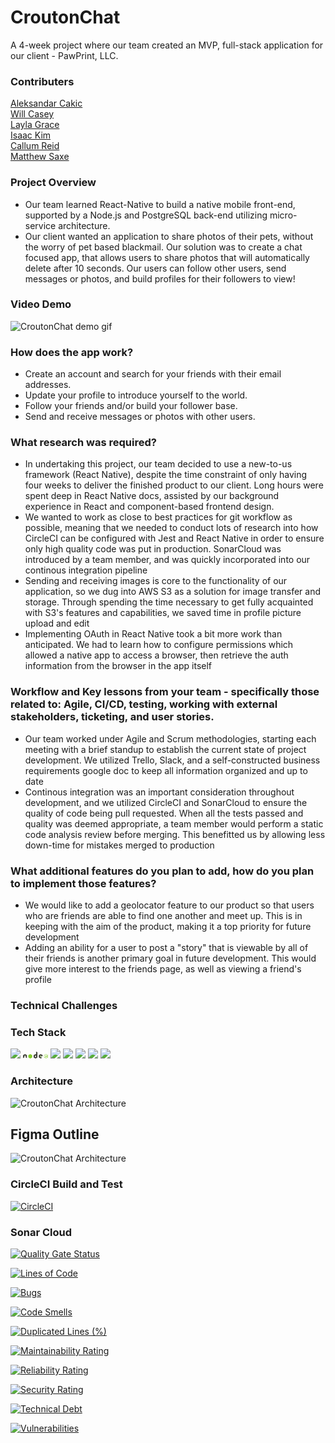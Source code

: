 # CroutonChat

A 4-week project where our team created an MVP, full-stack application for our client - PawPrint, LLC. 

### Contributers
[Aleksandar Cakic](https://github.com/aleksandar-cakic)<br/>
[Will Casey](https://github.com/notwillcasey)<br/>
[Layla Grace](https://github.com/thegraceoflayla)<br/>
[Isaac Kim](https://github.com/isaack87)<br/>
[Callum Reid](https://github.com/callumreid)<br/>
[Matthew Saxe](https://github.com/mattsaxe17)<br/>

### Project Overview
- Our team learned React-Native to build a native mobile front-end, supported by a Node.js and PostgreSQL back-end utilizing micro-service architecture. 
- Our client wanted an application to share photos of their pets, without the worry of pet based blackmail. Our solution was to create a chat focused app, that allows users to share photos that will automatically delete after 10 seconds. Our users can follow other users, send messages or photos, and build profiles for their followers to view!


### Video Demo 
![CroutonChat demo gif](BOCdemo.gif)

### How does the app work?
- Create an account and search for your friends with their email addresses.
- Update your profile to introduce yourself to the world.
- Follow your friends and/or build your follower base.
- Send and receive messages or photos with other users.

### What research was required?
- In undertaking this project, our team decided to use a new-to-us framework (React Native), despite the time constraint of only having four weeks to deliver the finished product to our client. Long hours were spent deep in React Native docs, assisted by our background experience in React and component-based frontend design. 
- We wanted to work as close to best practices for git workflow as possible, meaning that we needed to conduct lots of research into how CircleCI can be configured with Jest and React Native in order to ensure only high quality code was put in production. SonarCloud was introduced by a team member, and was quickly incorporated into our continous integration pipeline
- Sending and receiving images is core to the functionality of our application, so we dug into AWS S3 as a solution for image transfer and storage. Through spending the time necessary to get fully acquainted with S3's features and capabilities, we saved time in profile picture upload and edit
- Implementing OAuth in React Native took a bit more work than anticipated. We had to learn how to configure permissions which allowed a native app to access a browser, then retrieve the auth information from the browser in the app itself

### Workflow and Key lessons from your team - specifically those related to: Agile, CI/CD, testing, working with external stakeholders, ticketing, and user stories.
- Our team worked under Agile and Scrum methodologies, starting each meeting with a brief standup to establish the current state of project development. We utilized Trello, Slack, and a self-constructed business requirements google doc to keep all information organized and up to date
- Continous integration was an important consideration throughout development, and we utilized CircleCI and SonarCloud to ensure the quality of code being pull requested. When all the tests passed and quality was deemed appropriate, a team member would perform a static code analysis review before merging. This benefitted us by allowing less down-time for mistakes merged to production

### What additional features do you plan to add, how do you plan to implement those features?
- We would like to add a geolocator feature to our product so that users who are friends are able to find one another and meet up. This is in keeping with the aim of the product, making it a top priority for future development
- Adding an ability for a user to post a "story" that is viewable by all of their friends is another primary goal in future development. This would give more interest to the friends page, as well as viewing a friend's profile

### Technical Challenges






### Tech Stack
<div align="none" ><span align="center"><img width="40" src="https://raw.githubusercontent.com/gilbarbara/logos/master/logos/javascript.svg"/></span>
<span align="center"><img width="40" src="https://raw.githubusercontent.com/gilbarbara/logos/master/logos/nodejs.svg"/></span>
<span align="center"><img width="40" src="https://raw.githubusercontent.com/gilbarbara/logos/master/logos/react.svg"/></span>
<span align="center"><img width="40" src="https://raw.githubusercontent.com/gilbarbara/logos/master/logos/postgresql.svg"/></span>
<span align="center"><img width="40" src="https://raw.githubusercontent.com/gilbarbara/logos/master/logos/jest.svg"/></span>
<span align="center"><img width="40" src="https://raw.githubusercontent.com/gilbarbara/logos/master/logos/aws-ec2.svg"/></span>
<span align="center"><img width="40" src="https://raw.githubusercontent.com/gilbarbara/logos/master/logos/aws-s3.svg"/></span></div>


### Architecture
![CroutonChat Architecture](https://user-images.githubusercontent.com/54588865/142109519-f47d8dc9-74ce-4474-9d63-f7c16e238aa3.jpg)

## Figma Outline

![CroutonChat Architecture](https://i.postimg.cc/t4bPgffT/figma.png)


### CircleCI Build and Test

[![CircleCI](https://circleci.com/gh/rpp29-boc-rebecca-purple/CrutonChat/tree/main.svg?style=svg)](https://circleci.com/gh/rpp29-boc-rebecca-purple/CrutonChat/tree/main)

### Sonar Cloud

[![Quality Gate Status](https://sonarcloud.io/api/project_badges/measure?project=rpp29-boc-rebecca-purple_CrutonChat&metric=alert_status)](https://sonarcloud.io/summary/new_code?id=rpp29-boc-rebecca-purple_CrutonChat)

[![Lines of Code](https://sonarcloud.io/api/project_badges/measure?project=rpp29-boc-rebecca-purple_CrutonChat&metric=ncloc)](https://sonarcloud.io/summary/new_code?id=rpp29-boc-rebecca-purple_CrutonChat)

[![Bugs](https://sonarcloud.io/api/project_badges/measure?project=rpp29-boc-rebecca-purple_CrutonChat&metric=bugs)](https://sonarcloud.io/summary/new_code?id=rpp29-boc-rebecca-purple_CrutonChat)

[![Code Smells](https://sonarcloud.io/api/project_badges/measure?project=rpp29-boc-rebecca-purple_CrutonChat&metric=code_smells)](https://sonarcloud.io/summary/new_code?id=rpp29-boc-rebecca-purple_CrutonChat)

[![Duplicated Lines (%)](https://sonarcloud.io/api/project_badges/measure?project=rpp29-boc-rebecca-purple_CrutonChat&metric=duplicated_lines_density)](https://sonarcloud.io/summary/new_code?id=rpp29-boc-rebecca-purple_CrutonChat)

[![Maintainability Rating](https://sonarcloud.io/api/project_badges/measure?project=rpp29-boc-rebecca-purple_CrutonChat&metric=sqale_rating)](https://sonarcloud.io/summary/new_code?id=rpp29-boc-rebecca-purple_CrutonChat)

[![Reliability Rating](https://sonarcloud.io/api/project_badges/measure?project=rpp29-boc-rebecca-purple_CrutonChat&metric=reliability_rating)](https://sonarcloud.io/summary/new_code?id=rpp29-boc-rebecca-purple_CrutonChat)

[![Security Rating](https://sonarcloud.io/api/project_badges/measure?project=rpp29-boc-rebecca-purple_CrutonChat&metric=security_rating)](https://sonarcloud.io/summary/new_code?id=rpp29-boc-rebecca-purple_CrutonChat)

[![Technical Debt](https://sonarcloud.io/api/project_badges/measure?project=rpp29-boc-rebecca-purple_CrutonChat&metric=sqale_index)](https://sonarcloud.io/summary/new_code?id=rpp29-boc-rebecca-purple_CrutonChat)

[![Vulnerabilities](https://sonarcloud.io/api/project_badges/measure?project=rpp29-boc-rebecca-purple_CrutonChat&metric=vulnerabilities)](https://sonarcloud.io/summary/new_code?id=rpp29-boc-rebecca-purple_CrutonChat)

